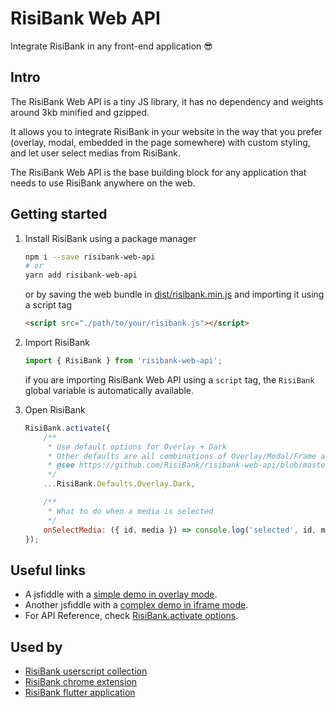 # RisiBank Web API

Integrate RisiBank in any front-end application 😎

## Intro

The RisiBank Web API is a tiny JS library, it has no dependency and weights around 3kb minified and gzipped.

It allows you to integrate RisiBank in your website in the way that you prefer (overlay, modal, embedded in the page somewhere) with custom styling, and let user select medias from RisiBank.

The RisiBank Web API is the base building block for any application that needs to use RisiBank anywhere on the web.

## Getting started

1. Install RisiBank using a package manager

    ```bash
    npm i --save risibank-web-api
    # or
    yarn add risibank-web-api
    ```

    or by saving the web bundle in [dist/risibank.min.js](./dist/risibank.min.js) and importing it using a script tag

    ```html
    <script src="./path/to/your/risibank.js"></script>
    ```

2. Import RisiBank

    ```javascript
    import { RisiBank } from 'risibank-web-api';
    ```

    if you are importing RisiBank Web API using a `script` tag, the `RisiBank` global variable is automatically available.

3. Open RisiBank

    ```javascript
    RisiBank.activate({
        /**
         * Use default options for Overlay + Dark
         * Other defaults are all combinations of Overlay/Modal/Frame and Light/Dark/LightClassic/DarkClassic, e.g. RisiBank.Defaults.Frame.LightClassic
         * @see https://github.com/RisiBank/risibank-web-api/blob/master/src/Defaults.js#L7
         */
        ...RisiBank.Defaults.Overlay.Dark,

        /**
         * What to do when a media is selected
         */
        onSelectMedia: ({ id, media }) => console.log('selected', id, media),
    });
    ```

## Useful links

-   A jsfiddle with a [simple demo in overlay mode](https://jsfiddle.net/7wqLj9x1/2/).
-   Another jsfiddle with a [complex demo in iframe mode](https://jsfiddle.net/khr9pvae/1/).
-   For API Reference, check [RisiBank.activate options](https://github.com/RisiBank/risibank-web-api/blob/master/src/RisiBank.js#L7).

## Used by

-   [RisiBank userscript collection](https://github.com/RisiBank/risibank-userscripts)
-   [RisiBank chrome extension](https://github.com/RisiBank/risibank-chrome-extension)
-   [RisiBank flutter application](https://github.com/RisiBank/risibank-flutter)
